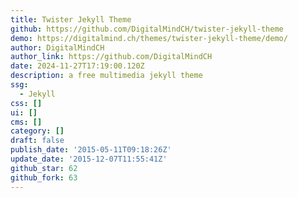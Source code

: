 ```yaml
---
title: Twister Jekyll Theme
github: https://github.com/DigitalMindCH/twister-jekyll-theme
demo: https://digitalmind.ch/themes/twister-jekyll-theme/demo/
author: DigitalMindCH
author_link: https://github.com/DigitalMindCH
date: 2024-11-27T17:19:00.120Z
description: a free multimedia jekyll theme
ssg:
  - Jekyll
css: []
ui: []
cms: []
category: []
draft: false
publish_date: '2015-05-11T09:18:26Z'
update_date: '2015-12-07T11:55:41Z'
github_star: 62
github_fork: 63
---
```

